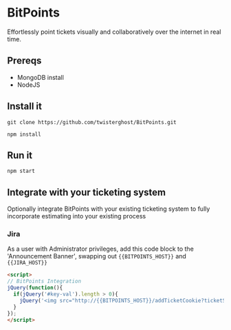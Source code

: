 BitPoints
=========
Effortlessly point tickets visually and collaboratively over the internet in real time.

## Prereqs
* MongoDB install
* NodeJS

## Install it
`git clone https://github.com/twisterghost/BitPoints.git`

`npm install`

## Run it
`npm start`

## Integrate with your ticketing system
Optionally integrate BitPoints with your existing ticketing system to fully incorporate estimating into your existing process

### Jira
As a user with Administrator privileges, add this code block to the 'Announcement Banner', swapping out `{{BITPOINTS_HOST}}` and `{{JIRA_HOST}}`
```HTML
<script>
// BitPoints Integration
jQuery(function(){
  if(jQuery('#key-val').length > 0){
    jQuery('<img src="http://{{BITPOINTS_HOST}}/addTicketCookie?ticketSystem=jira&ticketID='+jQuery('#key-val').text()+'&ticketHost={{JIRA_HOST}}" style="width:1px;height:1px;position:absolute;" />').appendTo('body');
  }
});
</script>
```
